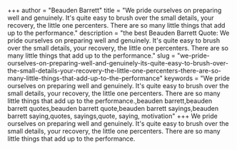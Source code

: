 +++
author = "Beauden Barrett"
title = "We pride ourselves on preparing well and genuinely. It's quite easy to brush over the small details, your recovery, the little one percenters. There are so many little things that add up to the performance."
description = "the best Beauden Barrett Quote: We pride ourselves on preparing well and genuinely. It's quite easy to brush over the small details, your recovery, the little one percenters. There are so many little things that add up to the performance."
slug = "we-pride-ourselves-on-preparing-well-and-genuinely-its-quite-easy-to-brush-over-the-small-details-your-recovery-the-little-one-percenters-there-are-so-many-little-things-that-add-up-to-the-performance"
keywords = "We pride ourselves on preparing well and genuinely. It's quite easy to brush over the small details, your recovery, the little one percenters. There are so many little things that add up to the performance.,beauden barrett,beauden barrett quotes,beauden barrett quote,beauden barrett sayings,beauden barrett saying,quotes, sayings,quote, saying, motivation"
+++
We pride ourselves on preparing well and genuinely. It's quite easy to brush over the small details, your recovery, the little one percenters. There are so many little things that add up to the performance.
